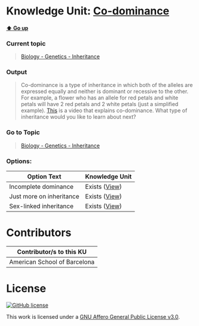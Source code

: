 # Knowledge Unit: [Co-dominance](../../knowledge_units/biology-genetics-inheritance/co-dominance.md)

#### [:arrow_up: Go up](../../topics/biology-genetics-inheritance.md)
### Current topic
> [Biology - Genetics - Inheritance](../../topics/biology-genetics-inheritance.md)
### Output
> Co-dominance is a type of inheritance in which both of the alleles are expressed equally and neither is dominant or recessive to the other. For example, a flower who has an allele for red petals and white petals will have 2 red petals and 2 white petals (just a simplified example). [This](https://www.youtube.com/embed/_sWbQadFCso) is a video that explains co-dominance. What type of inheritance would you like to learn about next?
### Go to Topic
> [Biology - Genetics - Inheritance](../../topics/biology-genetics-inheritance.md)

### Options: 

| Option Text | Knowledge Unit |
| - | - |  
| Incomplete dominance  |  Exists ([View](../../knowledge_units/biology-genetics-inheritance/incomplete-dominance.md))  |  
| Just more on inheritance  |  Exists ([View](../../knowledge_units/biology-genetics-inheritance/just-more-on-inheritance.md))  |  
| Sex-linked inheritance  |  Exists ([View](../../knowledge_units/biology-genetics-inheritance/sex-linked-inheritance.md))  | 

# Contributors

| Contributor/s to this KU |
| - | 
| American School of Barcelona |

# License
[![GitHub license](https://img.shields.io/github/license/inbrainz/cerebro)](https://github.com/inbrainz/cerebro/blob/master/LICENSE)

This work is licensed under a [GNU Affero General Public License v3.0](https://www.gnu.org/licenses/agpl-3.0.txt).